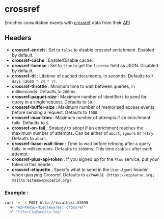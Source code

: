 # crossref

Enriches consultation events with [crossref](http://search.crossref.org/) data from their [API](http://search.crossref.org/help/api)

## Headers

+ **crossref-enrich** : Set to ``false`` to disable crossref enrichment. Enabled by default.
+ **crossref-cache** : Enable/Disable cache.
+ **crossref-license** : Set to ``true`` to get the ``license`` field as JSON. Disabled by default.
+ **crossref-ttl** : Lifetime of cached documents, in seconds. Defaults to ``7 days (3600 * 24 * 7)``.
+ **crossref-throttle** : Minimum time to wait between queries, in milliseconds. Defaults to ``200``ms.
+ **crossref-paquet-size** : Maximum number of identifiers to send for query in a single request. Defaults to ``50``.
+ **crossref-buffer-size** : Maximum number of memorised access events before sending a request. Defaults to ``1000``.
+ **crossref-max-tries** : Maximum number of attempts if an enrichment fails. Defaults to ``5``.
+ **crossref-on-fail** : Strategy to adopt if an enrichment reaches the maximum number of attempts. Can be either of ``abort``, ``ignore`` or ``retry``. Defaults to ``abort``.
+ **crossref-base-wait-time** : Time to wait before retrying after a query fails, in milliseconds. Defaults to ``1000``ms. This time ``doubles`` after each attempt.
+ **crossref-plus-api-token** : If you signed up for the ``Plus`` service, put your token in this header.
+ **crossref-etiquette** : Specify what to send in the `User-Agent` header when querying Crossref. Defaults to `ezPAARSE (https://ezpaarse.org; mailto:ezteam@couperin.org)`.

### Example :

```bash
curl -v -X POST http://localhost:59599
  -H "ezPAARSE-Middlewares: crossref"
  -F "files[]=@access.log"
```